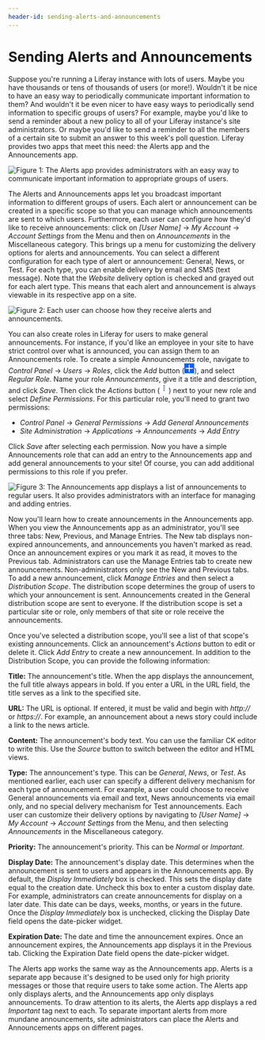 ```yaml
---
header-id: sending-alerts-and-announcements
---
```


# Sending Alerts and Announcements

Suppose you're running a Liferay instance with lots of users. Maybe you have 
thousands or tens of thousands of users (or more!). Wouldn't it be nice to have 
an easy way to periodically communicate important information to them? And 
wouldn't it be even nicer to have easy ways to periodically send information to 
specific groups of users? For example, maybe you'd like to send a reminder about 
a new policy to all of your Liferay instance's site administrators. Or maybe 
you'd like to send a reminder to all the members of a certain site to submit an 
answer to this week's poll question. Liferay provides two apps that meet this 
need: the Alerts app and the Announcements app. 

![Figure 1: The Alerts app provides administrators with an easy way to communicate important information to appropriate groups of users.](../../../images/alerts-app.png)

The Alerts and Announcements apps let you broadcast important information to
different groups of users. Each alert or announcement can be created in a
specific scope so that you can manage which announcements are sent to which
users. Furthermore, each user can configure how they'd like to receive 
announcements: click on *[User Name]* &rarr; *My Account* &rarr; *Account 
Settings* from the Menu and then on *Announcements* in the Miscellaneous 
category. This brings up a menu for customizing the delivery options for alerts 
and announcements. You can select a different configuration for each type of 
alert or announcement: General, News, or Test. For each type, you can enable 
delivery by email and SMS (text message). Note that the *Website* delivery 
option is checked and grayed out for each alert type. This means that each alert 
and announcement is always viewable in its respective app on a site. 

![Figure 2: Each user can choose how they receive alerts and announcements.](../../../images/announcements-delivery.png)

You can also create roles in Liferay for users to make general announcements. 
For instance, if you'd like an employee in your site to have strict control over 
what is announced, you can assign them to an Announcements role. To create a 
simple Announcements role, navigate to *Control Panel* &rarr; *Users* &rarr; 
*Roles*, click the *Add* button 
(![Add](../../../images/icon-add.png)), and select *Regular Role*. Name your 
role *Announcements*, give it a title and description, and click *Save*. Then 
click the *Actions* button 
(![Actions](../../../images/icon-actions.png)) next to your new role and select 
*Define Permissions*. For this particular role, you'll need to grant two 
permissions: 

- *Control Panel* &rarr; *General Permissions* &rarr; *Add General 
  Announcements*
- *Site Administration* &rarr; *Applications* &rarr; *Announcements* &rarr; *Add 
  Entry*

Click *Save* after selecting each permission. Now you have a simple 
Announcements role that can add an entry to the Announcements app and add 
general announcements to your site! Of course, you can add additional 
permissions to this role if you prefer. 

![Figure 3: The Announcements app displays a list of announcements to regular users. It also provides administrators with an interface for managing and adding entries.](../../../images/announcements-app.png)

Now you'll learn how to create announcements in the Announcements app. When you
view the Announcements app as an administrator, you'll see three tabs: New, 
Previous, and Manage Entries. The New tab displays non-expired announcements, 
and announcements you haven't marked as read. Once an announcement expires or 
you mark it as read, it moves to the Previous tab. Administrators can use the 
Manage Entries tab to create new announcements. Non-administrators only see the 
New and Previous tabs. To add a new announcement, click *Manage Entries* and 
then select a *Distribution Scope*. The distribution scope determines the group
of users to which your announcement is sent. Announcements created in the
General distribution scope are sent to everyone. If the distribution scope is
set a particular site or role, only members of that site or role receive the
announcements. 

Once you've selected a distribution scope, you'll see a list of that scope's 
existing announcements. Click an announcement's *Actions* button to edit or 
delete it. Click *Add Entry* to create a new announcement. In addition to the 
Distribution Scope, you can provide the following information: 

**Title:** The announcement's title. When the app displays the announcement, the 
full title always appears in bold. If you enter a URL in the URL field, the 
title serves as a link to the specified site. 

**URL:** The URL is optional. If entered, it must be valid and begin with 
*http://* or *https://*. For example, an announcement about a news story could 
include a link to the news article. 

**Content:** The announcement's body text. You can use the familiar CK editor to
write this. Use the *Source* button to switch between the editor and HTML views.

**Type:** The announcement's type. This can be *General*, *News*, or *Test*. As 
mentioned earlier, each user can specify a different delivery mechanism for each 
type of announcement. For example, a user could choose to receive General 
announcements via email and text,  News announcements via email only, and no 
special delivery mechanism for Test announcements. Each user can customize their 
delivery options by navigating to *[User Name]* &rarr; *My Account* &rarr; 
*Account Settings* from the Menu, and then selecting *Announcements* in the 
Miscellaneous category. 

**Priority:** The announcement's priority. This can be *Normal* or *Important*.

**Display Date:** The announcement's display date. This determines when the 
announcement is sent to users and appears in the Announcements app. By default, 
the *Display Immediately* box is checked. This sets the display date equal to 
the creation date. Uncheck this box to enter a custom display date. For example, 
administrators can create announcements for display on a later date. This date 
can be days, weeks, months, or years in the future. Once the *Display 
Immediately* box is unchecked, clicking the Display Date field opens the 
date-picker widget. 

**Expiration Date:** The date and time the announcement expires. Once an 
announcement expires, the Announcements app displays it in the Previous tab. 
Clicking the Expiration Date field opens the date-picker widget. 

The Alerts app works the same way as the Announcements app. Alerts is a separate 
app because it's designed to be used only for high priority messages or those 
that require users to take some action. The Alerts app only displays alerts, and 
the Announcements app only displays announcements. To draw attention to its 
alerts, the Alerts app displays a red *Important* tag next to each. To separate 
important alerts from more mundane announcements, site administrators can place 
the Alerts and Announcements apps on different pages. 
